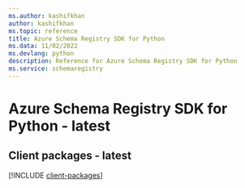 ```yaml
---
ms.author: kashifkhan
author: kashifkhan
ms.topic: reference
title: Azure Schema Registry SDK for Python
ms.data: 11/02/2022
ms.devlang: python
description: Reference for Azure Schema Registry SDK for Python
ms.service: schemaregistry
---
```

# Azure Schema Registry SDK for Python - latest

## Client packages - latest
[!INCLUDE [client-packages](schema-registry-client-index.md)]